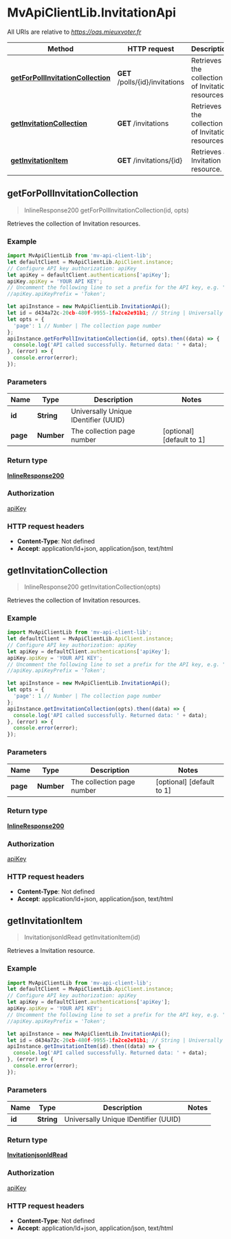 # MvApiClientLib.InvitationApi

All URIs are relative to *https://oas.mieuxvoter.fr*

Method | HTTP request | Description
------------- | ------------- | -------------
[**getForPollInvitationCollection**](InvitationApi.md#getForPollInvitationCollection) | **GET** /polls/{id}/invitations | Retrieves the collection of Invitation resources.
[**getInvitationCollection**](InvitationApi.md#getInvitationCollection) | **GET** /invitations | Retrieves the collection of Invitation resources.
[**getInvitationItem**](InvitationApi.md#getInvitationItem) | **GET** /invitations/{id} | Retrieves a Invitation resource.



## getForPollInvitationCollection

> InlineResponse200 getForPollInvitationCollection(id, opts)

Retrieves the collection of Invitation resources.

### Example

```javascript
import MvApiClientLib from 'mv-api-client-lib';
let defaultClient = MvApiClientLib.ApiClient.instance;
// Configure API key authorization: apiKey
let apiKey = defaultClient.authentications['apiKey'];
apiKey.apiKey = 'YOUR API KEY';
// Uncomment the following line to set a prefix for the API key, e.g. "Token" (defaults to null)
//apiKey.apiKeyPrefix = 'Token';

let apiInstance = new MvApiClientLib.InvitationApi();
let id = d434a72c-20cb-480f-9955-1fa2ce2e91b1; // String | Universally Unique IDentifier (UUID) 
let opts = {
  'page': 1 // Number | The collection page number
};
apiInstance.getForPollInvitationCollection(id, opts).then((data) => {
  console.log('API called successfully. Returned data: ' + data);
}, (error) => {
  console.error(error);
});

```

### Parameters


Name | Type | Description  | Notes
------------- | ------------- | ------------- | -------------
 **id** | **String**| Universally Unique IDentifier (UUID)  | 
 **page** | **Number**| The collection page number | [optional] [default to 1]

### Return type

[**InlineResponse200**](InlineResponse200.md)

### Authorization

[apiKey](../README.md#apiKey)

### HTTP request headers

- **Content-Type**: Not defined
- **Accept**: application/ld+json, application/json, text/html


## getInvitationCollection

> InlineResponse200 getInvitationCollection(opts)

Retrieves the collection of Invitation resources.

### Example

```javascript
import MvApiClientLib from 'mv-api-client-lib';
let defaultClient = MvApiClientLib.ApiClient.instance;
// Configure API key authorization: apiKey
let apiKey = defaultClient.authentications['apiKey'];
apiKey.apiKey = 'YOUR API KEY';
// Uncomment the following line to set a prefix for the API key, e.g. "Token" (defaults to null)
//apiKey.apiKeyPrefix = 'Token';

let apiInstance = new MvApiClientLib.InvitationApi();
let opts = {
  'page': 1 // Number | The collection page number
};
apiInstance.getInvitationCollection(opts).then((data) => {
  console.log('API called successfully. Returned data: ' + data);
}, (error) => {
  console.error(error);
});

```

### Parameters


Name | Type | Description  | Notes
------------- | ------------- | ------------- | -------------
 **page** | **Number**| The collection page number | [optional] [default to 1]

### Return type

[**InlineResponse200**](InlineResponse200.md)

### Authorization

[apiKey](../README.md#apiKey)

### HTTP request headers

- **Content-Type**: Not defined
- **Accept**: application/ld+json, application/json, text/html


## getInvitationItem

> InvitationjsonldRead getInvitationItem(id)

Retrieves a Invitation resource.

### Example

```javascript
import MvApiClientLib from 'mv-api-client-lib';
let defaultClient = MvApiClientLib.ApiClient.instance;
// Configure API key authorization: apiKey
let apiKey = defaultClient.authentications['apiKey'];
apiKey.apiKey = 'YOUR API KEY';
// Uncomment the following line to set a prefix for the API key, e.g. "Token" (defaults to null)
//apiKey.apiKeyPrefix = 'Token';

let apiInstance = new MvApiClientLib.InvitationApi();
let id = d434a72c-20cb-480f-9955-1fa2ce2e91b1; // String | Universally Unique IDentifier (UUID) 
apiInstance.getInvitationItem(id).then((data) => {
  console.log('API called successfully. Returned data: ' + data);
}, (error) => {
  console.error(error);
});

```

### Parameters


Name | Type | Description  | Notes
------------- | ------------- | ------------- | -------------
 **id** | **String**| Universally Unique IDentifier (UUID)  | 

### Return type

[**InvitationjsonldRead**](InvitationjsonldRead.md)

### Authorization

[apiKey](../README.md#apiKey)

### HTTP request headers

- **Content-Type**: Not defined
- **Accept**: application/ld+json, application/json, text/html

